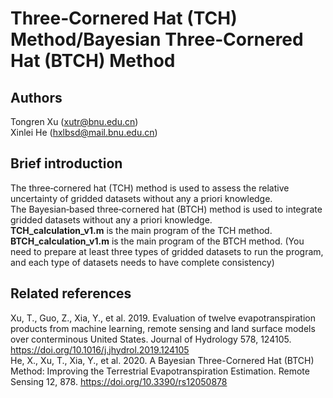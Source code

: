 # Three‐Cornered Hat (TCH) Method/Bayesian Three‐Cornered Hat (BTCH) Method

## Authors
Tongren Xu (xutr@bnu.edu.cn)  
Xinlei He (hxlbsd@mail.bnu.edu.cn)

## Brief introduction
The three‐cornered hat (TCH) method is used to assess the relative uncertainty of gridded datasets without any a priori knowledge.  
The Bayesian‐based three‐cornered hat (BTCH) method is used to integrate gridded datasets without any a priori knowledge.  
**TCH_calculation_v1.m** is the main program of the TCH method.  
**BTCH_calculation_v1.m** is the main program of the BTCH method.
(You need to prepare at least three types of gridded datasets to run the program, and each type of datasets needs to have complete consistency)

## Related references
Xu, T., Guo, Z., Xia, Y., et al. 2019. Evaluation of twelve evapotranspiration products from machine learning, remote sensing and land surface models over conterminous United States. Journal of Hydrology 578, 124105. https://doi.org/10.1016/j.jhydrol.2019.124105  
He, X., Xu, T., Xia, Y., et al. 2020. A Bayesian Three-Cornered Hat (BTCH) Method: Improving the Terrestrial Evapotranspiration Estimation. Remote Sensing 12, 878. https://doi.org/10.3390/rs12050878


